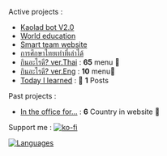 Active projects :

- [Kaolad bot V2.0](https://github.com/ronnapatp/kaoladbot) 
- [World education](https://github.com/ronnapatp/worldeducation) 
- [Smart team website](https://github.com/ronnapatp/smartteam-website) 
- [การศึกษาไทยเท่าที่เล่าได้](https://thedu.vercel.app/) 
- [กินอะไรดี? ver.Thai](https://todayfood.vercel.app/) : **65** menu 🍜
- [กินอะไรดี? ver.Eng](https://today-food-eng.vercel.app/) : **10** menu🍛
- [Today I learned](https://github.com/ronnapatp/today-I-learn/blob/main/README.md) : 📢 **1** Posts

Past projects :

- [In the office for...](https://in-the-office-for.web.app/) : **6** Country in website 🗾

Support me :
[![ko-fi](https://ko-fi.com/img/githubbutton_sm.svg)](https://ko-fi.com/K3K15DFWT)


[![Languages](https://github-readme-stats.vercel.app/api/top-langs/?username=ronnapatp&layout=compact&langs_count=10&hide_border=true&custom_title=Languages&bg_color=00000000)](https://github.com/narze)
